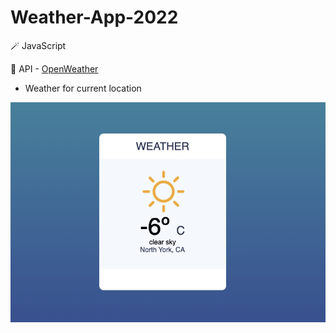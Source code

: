 # Weather-App-2022

🪄 JavaScript

🔑 API - [OpenWeather](https://openweathermap.org/api)

- Weather for current location

<img src="./README_image/ScreenImage.png" />
